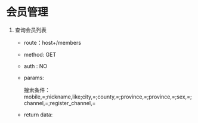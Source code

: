 # 会员管理
1. 查询会员列表

     + route：host+/members
     + method: GET
     + auth : NO
     + params:
     
          搜索条件：mobile,=;nickname,like;city,=;county,=;province,=;province,=;sex,=;channel,=;register_channel,=
          
     + return data:
     ```json
    
 
    ```
